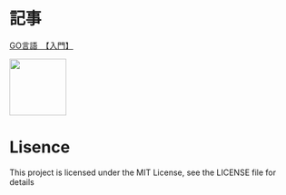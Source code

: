 # 記事
 [GO言語　【入門】](https://zenn.dev/777kkk/books/bb6b650b7ba677)

 <img src="https://github.com/Keito777/study_golang/assets/65697369/a5c7ce31-f99f-4cfd-a95c-fef3632f05fb"  width="100">

# Lisence
This project is licensed under the MIT License, see the LICENSE file for details
